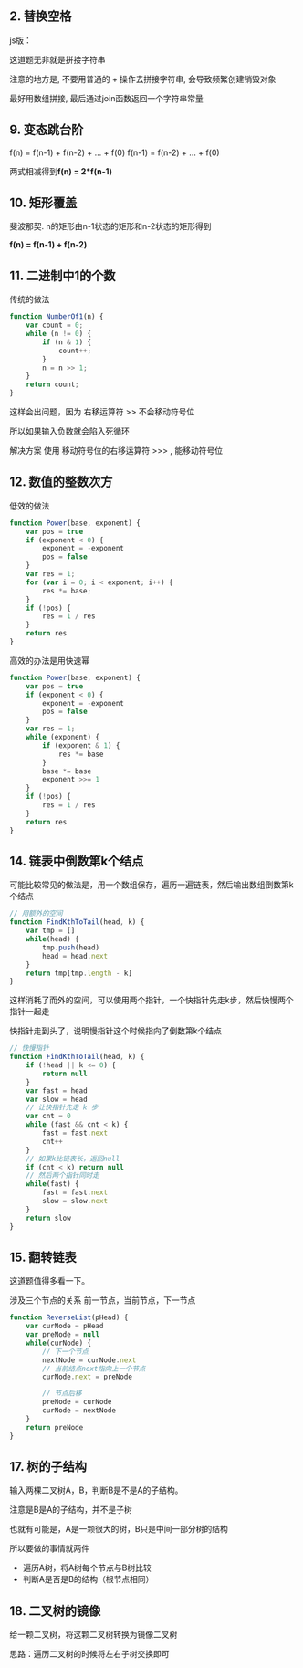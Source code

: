 ## 2. 替换空格

js版：

这道题无非就是拼接字符串

注意的地方是, 不要用普通的 + 操作去拼接字符串, 会导致频繁创建销毁对象

最好用数组拼接, 最后通过join函数返回一个字符串常量


## 9. 变态跳台阶

f(n) = f(n-1) + f(n-2) + ... + f(0)
f(n-1) = f(n-2) + ... + f(0)

两式相减得到**f(n) = 2*f(n-1)**

## 10. 矩形覆盖

斐波那契. 
n的矩形由n-1状态的矩形和n-2状态的矩形得到

**f(n) = f(n-1) + f(n-2)**

## 11. 二进制中1的个数

传统的做法
```js
function NumberOf1(n) {
    var count = 0;
    while (n != 0) {
        if (n & 1) {
            count++;
        }
        n = n >> 1;
    }
    return count;
}
```

这样会出问题，因为 右移运算符 >> 不会移动符号位

所以如果输入负数就会陷入死循环

解决方案 使用 移动符号位的右移运算符 >>> , 能移动符号位


## 12. 数值的整数次方

低效的做法
```js
function Power(base, exponent) {
    var pos = true
    if (exponent < 0) {
        exponent = -exponent
        pos = false
    }
    var res = 1;
    for (var i = 0; i < exponent; i++) {
        res *= base;
    }
    if (!pos) {
        res = 1 / res
    }
    return res
}
```

高效的办法是用快速幂
```js
function Power(base, exponent) {
    var pos = true
    if (exponent < 0) {
        exponent = -exponent
        pos = false
    }
    var res = 1;
    while (exponent) {
        if (exponent & 1) {
            res *= base
        }
        base *= base
        exponent >>= 1
    }
    if (!pos) {
        res = 1 / res
    }
    return res
}
```

## 14. 链表中倒数第k个结点

可能比较常见的做法是，用一个数组保存，遍历一遍链表，然后输出数组倒数第k个结点
```js
// 用额外的空间
function FindKthToTail(head, k) {
    var tmp = []
    while(head) {
        tmp.push(head)
        head = head.next
    }
    return tmp[tmp.length - k]
}
```

这样消耗了而外的空间，可以使用两个指针，一个快指针先走k步，然后快慢两个指针一起走

快指针走到头了，说明慢指针这个时候指向了倒数第k个结点

```js
// 快慢指针
function FindKthToTail(head, k) {
    if (!head || k <= 0) {
        return null
    }
    var fast = head
    var slow = head
    // 让快指针先走 k 步
    var cnt = 0
    while (fast && cnt < k) {
        fast = fast.next
        cnt++
    }
    // 如果k比链表长，返回null
    if (cnt < k) return null
    // 然后两个指针同时走
    while(fast) {
        fast = fast.next
        slow = slow.next
    }
    return slow
}
```

## 15. 翻转链表

这道题值得多看一下。

涉及三个节点的关系  前一节点，当前节点，下一节点

```js
function ReverseList(pHead) {
    var curNode = pHead
    var preNode = null
    while(curNode) {
        // 下一个节点
        nextNode = curNode.next
        // 当前结点next指向上一个节点
        curNode.next = preNode

        // 节点后移
        preNode = curNode
        curNode = nextNode
    }
    return preNode
}
```

## 17. 树的子结构

输入两棵二叉树A，B，判断B是不是A的子结构。

注意是B是A的子结构，并不是子树

也就有可能是，A是一颗很大的树，B只是中间一部分树的结构

所以要做的事情就两件
- 遍历A树，将A树每个节点与B树比较
- 判断A是否是B的结构（根节点相同）


## 18. 二叉树的镜像

给一颗二叉树，将这颗二叉树转换为镜像二叉树

思路：遍历二叉树的时候将左右子树交换即可